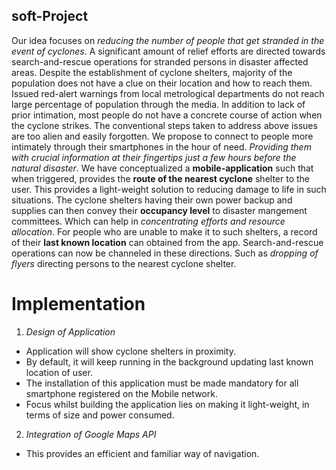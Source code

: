 ## soft-Project
Our idea focuses on *reducing the number of people that get stranded in the event of cyclones*.
A significant amount of relief efforts are directed towards search-and-rescue operations for stranded persons in disaster affected areas.
Despite the establishment of cyclone shelters, majority of the population does not have a clue on their location and how to reach them. 
Issued red-alert warnings from local metrological departments do not reach large percentage of population through the media.
In addition to lack of prior intimation, most people do not have a concrete course of action when the cyclone strikes. The conventional steps taken to address above issues are too alien and easily forgotten.
We propose to connect to people more intimately through their smartphones in the hour of need. *Providing them with crucial information at their fingertips just a few hours before the natural disaster*.
We have conceptualized a **mobile-application** such that when triggered, provides the **route of the nearest cyclone** shelter to the user. This provides a light-weight solution to reducing damage to life in such situations. The cyclone shelters having their own power backup and supplies can then convey their **occupancy level** to disaster mangement committees. Which can help in *concentrating efforts and resource allocation*. For people who are unable to make it to such shelters, a record of their **last known location** can obtained from the app.
Search-and-rescue operations can now be channeled in these directions. Such as *dropping of flyers* directing persons to the nearest cyclone shelter. 

# Implementation
1. *Design of Application*
 * Application will show cyclone shelters in proximity.
 * By default, it will keep running in the background updating last known location of user.
 * The installation of this application must be made mandatory for all smartphone registered on the Mobile network.
 * Focus whilst building the application lies on making it light-weight, in terms of size and power consumed.

2. *Integration of Google Maps API*
 * This provides an efficient and familiar way of navigation.
 
